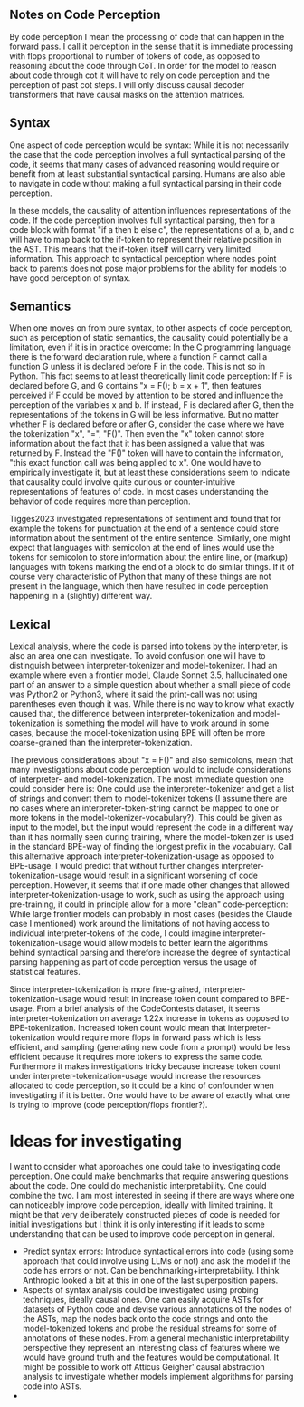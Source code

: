 ## Notes on Code Perception
By code perception I mean the processing of code that can happen in the forward pass. I call it perception in the sense that it is immediate processing with flops proportional to number of tokens of code, as opposed to reasoning about the code through CoT. In order for the model to reason about code through cot it will have to rely on code perception and the perception of past cot steps. I will only discuss causal decoder transformers that have causal masks on the attention matrices.

## Syntax
One aspect of code perception would be syntax: While it is not necessarily the case that the code perception involves a full syntactical parsing of the code, it seems that many cases of advanced reasoning would require or benefit from at least substantial syntactical parsing. Humans are also able to navigate in code without making a full syntactical parsing in their code perception.

In these models, the causality of attention influences representations of the code. If the code perception involves full syntactical parsing, then for a code block with format "if a then b else c", the representations of a, b, and c will have to map back to the if-token to represent their relative position in the AST. This means that the if-token itself will carry very limited information. This approach to syntactical perception where nodes point back to parents does not pose major problems for the ability for models to have good perception of syntax.

## Semantics
When one moves on from pure syntax, to other aspects of code perception, such as perception of static semantics, the causality could potentially be a limitation, even if it is in practice overcome: In the C programming language there is the forward declaration rule, where a function F cannot call a function G unless it is declared before F in the code. This is not so in Python. This fact seems to at least theoretically limit code perception: If F is declared before G, and G contains "x = F(); b = x + 1", then features perceived if F could be moved by attention to be stored and influence the perception of the variables x and b. If instead, F is declared after G, then the representations of the tokens in G will be less informative. But no matter whether F is declared before or after G, consider the case where we have the tokenization "x", "=", "F()". Then even the "x" token cannot store information about the fact that it has been assigned a value that was returned by F. Instead the "F()" token will have to contain the information, "this exact function call was being applied to x". One would have to empirically investigate it, but at least these considerations seem to indicate that causality could involve quite curious or counter-intuitive representations of features of code. 
In most cases understanding the behavior of code requires more than perception.

Tigges2023 investigated representations of sentiment and found that for example the tokens for punctuation at the end of a sentence could store information about the sentiment of the entire sentence. Similarly, one might expect that languages with semicolon at the end of lines would use the tokens for semicolon to store information about the entire line, or (markup) languages with tokens marking the end of a block to do similar things. If it of course very characteristic of Python that many of these things are not present in the language, which then have resulted in code perception happening in a (slightly) different way.

## Lexical
Lexical analysis, where the code is parsed into tokens by the interpreter, is also an area one can investigate. To avoid confusion one will have to distinguish between interpreter-tokenizer and model-tokenizer. I had an example where even a frontier model, Claude Sonnet 3.5, hallucinated one part of an answer to a simple question about whether a small piece of code was Python2 or Python3, where it said the print-call was not using parentheses even though it was. While there is no way to know what exactly caused that, the difference between interpreter-tokenization and model-tokenization is something the model will have to work around in some cases, because the model-tokenization using BPE will often be more coarse-grained than the interpreter-tokenization. 

The previous considerations about "x = F()" and also semicolons, mean that many investigations about code perception would to include considerations of interpreter- and model-tokenization. The most immediate question one could consider here is: One could use the interpreter-tokenizer and get a list of strings and convert them to model-tokenizer tokens (I assume there are no cases where an interpreter-token-string cannot be mapped to one or more tokens in the model-tokenizer-vocabulary?). This could be given as input to the model, but the input would represent the code in a different way than it has normally seen during training, where the model-tokenizer is used in the standard BPE-way of finding the longest prefix in the vocabulary. Call this alternative approach interpreter-tokenization-usage as opposed to BPE-usage. I would predict that without further changes interpreter-tokenization-usage would result in a significant worsening of code perception. However, it seems that if one made other changes that allowed interpreter-tokenization-usage to work, such as using the approach using pre-training, it could in principle allow for a more "clean" code-perception: While large frontier models can probably in most cases (besides the Claude case I mentioned) work around the limitations of not having access to individual interpreter-tokens of the code, I could imagine interpreter-tokenization-usage would allow models to better learn the algorithms behind syntactical parsing and therefore increase the degree of syntactical parsing happening as part of code perception versus the usage of statistical features.

Since interpreter-tokenization is more fine-grained, interpreter-tokenization-usage would result in increase token count compared to BPE-usage. From a brief analysis of the CodeContests dataset, it seems interpreter-tokenization on average 1.22x increase in tokens as opposed to BPE-tokenization. Increased token count would mean that interpreter-tokenization would require more flops in forward pass which is less efficient, and sampling (generating new code from a prompt) would be less efficient because it requires more tokens to express the same code. Furthermore it makes investigations tricky because increase token count under interpreter-tokenization-usage would increase the resources allocated to code perception, so it could be a kind of confounder when investigating if it is better. One would have to be aware of exactly what one is trying to improve (code perception/flops frontier?).

# Ideas for investigating
I want to consider what approaches one could take to investigating code perception. One could make benchmarks that require answering questions about the code. One could do mechanistic interpretability. One could combine the two. I am most interested in seeing if there are ways where one can noticeably improve code perception, ideally with limited training. It might be that very deliberately constructed pieces of code is needed for initial investigations but I think it is only interesting if it leads to some understanding that can be used to improve code perception in general.

- Predict syntax errors: Introduce syntactical errors into code (using some approach that could involve using LLMs or not) and ask the model if the code has errors or not. Can be benchmarking+interpretability. I think Anthropic looked a bit at this in one of the last superposition papers.
- Aspects of syntax analysis could be investigated using probing techniques, ideally causal ones. One can easily acquire ASTs for datasets of Python code and devise various annotations of the nodes of the ASTs, map the nodes back onto the code strings and onto the model-tokenized tokens and probe the residual streams for some of annotations of these nodes. From a general mechanistic interpretability perspective they represent an interesting class of features where we would have ground truth and the features would be computational. It might be possible to work off Atticus Geigher' causal abstraction analysis to investigate whether models implement algorithms for parsing code into ASTs.
-